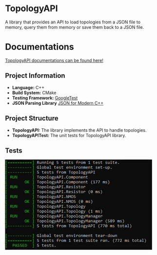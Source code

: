 <!-- e948dab61d9a411dfe273eb6da65f723 -->

# TopologyAPI
A library that provides an API to load topologies from a JSON file to memory,
 query them from memory or save them back to a JSON file.

# Documentations
[TopologyAPI documentations can be found here!](docs.md)

## Project Information
- **Language:** C++
- **Build System:** CMake
- **Testing Framework:** [GoogleTest](https://github.com/google/googletest)
- **JSON Parsing Library** [JSON for Modern C++](https://github.com/nlohmann/json)

## Project Structure
- **TopologyAPI:** The library implements the API to handle topologies.
- **TopologyAPITest:** The unit tests for TopologyAPI library.

## Tests
![](Screenshots/screenshot_01.png "TopologyAPITest")

